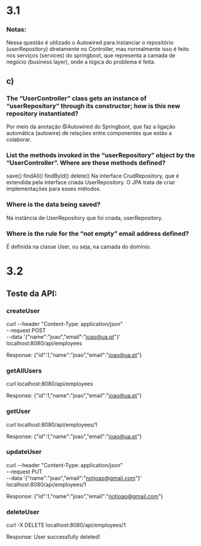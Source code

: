 # 3.1

### Notas:
Nessa questão é utilizado o Autowired para instanciar o repositório (userRepository) diretamente no Controller, mas normalmente
isso é feito nos serviços (services) do springboot, que representa a camada de negócio (business layer), onde a lógica do problema é feita.

## c)
### The “UserController” class gets an instance of “userRepository” through its constructor; how is this new repository instantiated?
Por meio da anotação @Autowired do Springboot, que faz a ligação automática (autowire) de relações entre componentes que estão a colaborar.

### List the methods invoked in the “userRepository” object by the “UserController”. Where are these methods defined?
save()
findAll()
findById()
delete()
Na interface CrudRepository, que é extendida pela interface criada UserRepository. O JPA trata de criar implementações para esses métodos.

### Where is the data being saved?
Na instância de UserRepository que foi criada, userRepository.

### Where is the rule for the “not empty” email address defined?
É definida na classe User, ou seja, na camada do domínio.

# 3.2 

## Teste da API:
### createUser
curl --header "Content-Type: application/json" \
--request POST \
--data '{"name":"joao","email":"joao@ua.pt"}' \
localhost:8080/api/employees

Response: {"id":1,"name":"joao","email":"joao@ua.pt"}

### getAllUsers
curl localhost:8080/api/employees

Response: {"id":1,"name":"joao","email":"joao@ua.pt"}


### getUser
curl localhost:8080/api/employees/1

Response: {"id":1,"name":"joao","email":"joao@ua.pt"}

### updateUser
curl --header "Content-Type: application/json" \
--request PUT \
--data '{"name":"joao","email":"notjoao@gmail.com"}' \
localhost:8080/api/employees/1

Response: {"id":1,"name":"joao","email":"notjoao@gmail.com"}

### deleteUser
curl -X DELETE localhost:8080/api/employees/1

Response: User successfully deleted!
